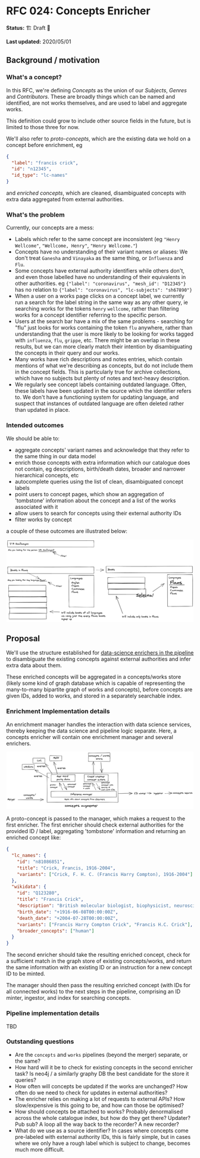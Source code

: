 # RFC 024: Concepts Enricher

**Status:** 🏗 Draft 🚧

**Last updated:** 2020/05/01

## Background / motivation

### What's a concept?

In this RFC, we're defining _Concepts_ as the union of our _Subjects_, _Genres_ and _Contributors_. These are broadly things which can be named and identified, are not works themselves, and are used to label and aggregate works.

This definition could grow to include other source fields in the future, but is limited to those three for now.

We'll also refer to _proto-concepts_, which are the existing data we hold on a concept before enrichment, eg

```json
{
  "label": "francis crick",
  "id": "n12345",
  "id_type": "lc-names"
}
```

and _enriched concepts_, which are cleaned, disambiguated concepts with extra data aggregated from external authorities.

### What's the problem

Currently, our concepts are a mess:

- Labels which refer to the same concept are inconsistent (eg `"Henry Wellcome"`, `"Wellcome, Henry"`, `"Henry Wellcome."`)
- Concepts have no understanding of their variant names or aliases: We don't treat `Ganesha` and `Vinayaka` as the same thing, or `Influenza` and `Flu`.
- Some concepts have external authority identifiers while others don't, and even those labelled have no understanding of their equivalents in other authorities. eg `{"label": "coronavirus", "mesh_id": "D12345"}` has no relation to `{"label": "coronavirus", "lc-subjects": "sh67890"}`
- When a user on a works page clicks on a concept label, we currently run a search for the label string in the same way as any other query, ie searching works for the tokens `henry` `wellcome`, rather than filtering works for a concept identifier referring to the specific person.
- Users at the search bar have a mix of the same problems - searching for "flu" just looks for works containing the token `flu` anywhere, rather than understanding that the user is more likely to be looking for works tagged with `influenza`, `flu`, `grippe`, etc. There might be an overlap in these results, but we can more clearly match their intention by disambiguating the concepts in their query and our works.
- Many works have rich descriptions and notes entries, which contain mentions of what we're describing as concepts, but do not include them in the concept fields. This is particularly true for archive collections, which have no subjects but plenty of notes and text-heavy description.
- We regularly see concept labels containing outdated language. Often, these labels have been updated in the source which the identifier refers to. We don't have a functioning system for updating language, and suspect that instances of outdated language are often deleted rather than updated in place.

### Intended outcomes

We should be able to:

- aggregate concepts' variant names and acknowledge that they refer to the same thing in our data model
- enrich those concepts with extra information which our catalogue does not contain, eg descriptions, birth/death dates, broader and narrower hierarchical concepts, etc
- autocomplete queries using the list of clean, disambiguated concept labels
- point users to concept pages, which show an aggregation of 'tombstone' information about the concept and a list of the works associated with it
- allow users to search for concepts using their external authority IDs
- filter works by concept

a couple of these outcomes are illustrated below:

![autocompleting and filtering](autocompleting_and_filtering.png)

## Proposal

We'll use the structure established for [data-science enrichers in the pipeline](../021-data_science_in_the_pipeline/README.md) to disambiguate the existing concepts against external authorities and infer extra data about them.

These enriched concepts will be aggregated in a concepts/works store (likely some kind of graph database which is capable of representing the many-to-many bipartite graph of works and concepts), before concepts are given IDs, added to works, and stored in a separately searchable index.

### Enrichment Implementation details

An enrichment manager handles the interaction with data science services, thereby keeping the data science and pipeline logic separate. Here, a concepts enricher will contain one enrichment manager and several enrichers.

![enricher detail](enricher_detail.png)

A proto-concept is passed to the manager, which makes a request to the first enricher. The first enricher should check external authorities for the provided ID / label, aggregating 'tombstone' information and returning an enriched concept like:

```json
{
  "lc_names": {
    "id": "n81086851",
    "title": "Crick, Francis, 1916-2004",
    "variants": ["Crick, F. H. C. (Francis Harry Compton), 1916-2004"]
  },
  "wikidata": {
    "id": "Q123280",
    "title": "Francis Crick",
    "description": "British molecular biologist, biophysicist, neuroscientist; co-discoverer of the structure of DNA",
    "birth_date": "+1916-06-08T00:00:00Z",
    "death_date": "+2004-07-28T00:00:00Z",
    "variants": ["Francis Harry Compton Crick", "Francis H.C. Crick"],
    "broader_concepts": ["human"]
  }
}
```

The second enricher should take the resulting enriched concept, check for a sufficient match in the graph store of existing concepts/works, and return the same information with an existing ID or an instruction for a new concept ID to be minted.

The manager should then pass the resulting enriched concept (with IDs for all connected works) to the next steps in the pipeline, comprising an ID minter, ingestor, and index for searching concepts.

### Pipeline implementation details

TBD

### Outstanding questions

- Are the `concepts` and `works` pipelines (beyond the merger) separate, or the same?
- How hard will it be to check for existing concepts in the second enricher task? Is neo4j / a similarly graphy DB the best candidate for the store it queries?
- How often will concepts be updated if the works are unchanged? How often do we need to check for updates in external authorities?
- The enricher relies on making a lot of requests to external APIs? How slow/expensive is this going to be, and how can those be optimised?
- How should concepts be attached to works? Probably denormalised across the whole catalogue index, but how do they get there? Updater? Pub sub? A loop all the way back to the recorder? A new recorder?
- What do we use as a source identifier? In cases where concepts come pre-labeled with external authority IDs, this is fairly simple, but in cases where we only have a rough label which is subject to change, becomes much more difficult.
